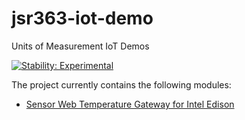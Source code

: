 jsr363-iot-demo
=========

Units of Measurement IoT Demos

[![Stability: Experimental](https://masterminds.github.io/stability/experimental.svg)](https://masterminds.github.io/stability/experimental.html)

The project currently contains the following modules:

- [Sensor Web Temperature Gateway for Intel Edison](javaone/temperature-gateway)
